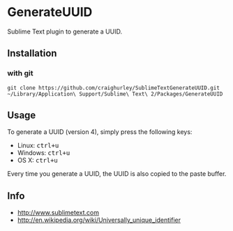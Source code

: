 GenerateUUID
============

Sublime Text plugin to generate a UUID.

## Installation
### with git
    git clone https://github.com/craighurley/SublimeTextGenerateUUID.git ~/Library/Application\ Support/Sublime\ Text\ 2/Packages/GenerateUUID

## Usage
To generate a UUID (version 4), simply press the following keys:

- Linux: <kbd>ctrl+u</kbd>
- Windows: <kbd>ctrl+u</kbd>
- OS X: <kbd>ctrl+u</kbd>

Every time you generate a UUID, the UUID is also copied to the paste buffer.

## Info

- http://www.sublimetext.com
- http://en.wikipedia.org/wiki/Universally_unique_identifier
